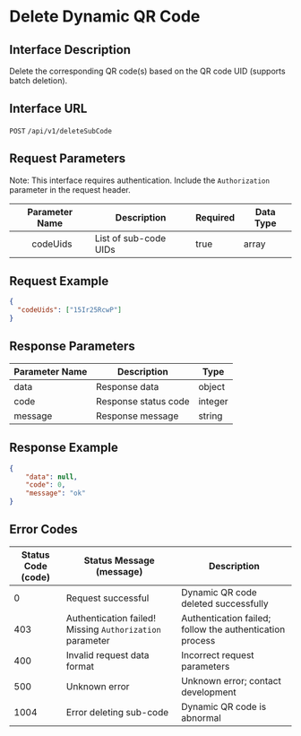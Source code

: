 # Delete Dynamic QR Code  

## Interface Description  

Delete the corresponding QR code(s) based on the QR code UID (supports batch deletion).  

## Interface URL  

`POST` `/api/v1/deleteSubCode`  

## Request Parameters  

Note: This interface requires authentication. Include the `Authorization` parameter in the request header.  

| Parameter Name       | Description          | Required | Data Type |  
| -------------------- | -------------------- | -------- | --------- |  
| &emsp;&emsp;codeUids | List of sub-code UIDs | true     | array     |  

## Request Example  

```json  
{  
  "codeUids": ["15Ir25RcwP"]  
}  
```  

## Response Parameters  

| Parameter Name | Description          | Type     |  
| -------------- | -------------------- | -------- |  
| data           | Response data        | object   |  
| code           | Response status code | integer  |  
| message        | Response message     | string   |  

## Response Example  

```json  
{  
    "data": null,  
    "code": 0,  
    "message": "ok"  
}  
```  

## Error Codes  

| Status Code (code) | Status Message (message)                     | Description                  |  
| ------------------ | -------------------------------------------- | ---------------------------- |  
| 0                  | Request successful                          | Dynamic QR code deleted successfully |  
| 403                | Authentication failed! Missing `Authorization` parameter | Authentication failed; follow the authentication process |  
| 400                | Invalid request data format                 | Incorrect request parameters |  
| 500                | Unknown error                               | Unknown error; contact development |  
| 1004               | Error deleting sub-code                     | Dynamic QR code is abnormal |